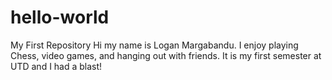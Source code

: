 # hello-world
My First Repository
Hi my name is Logan Margabandu. I enjoy playing Chess, video games, and hanging out with friends. It is my first semester at UTD and I had a blast! 

